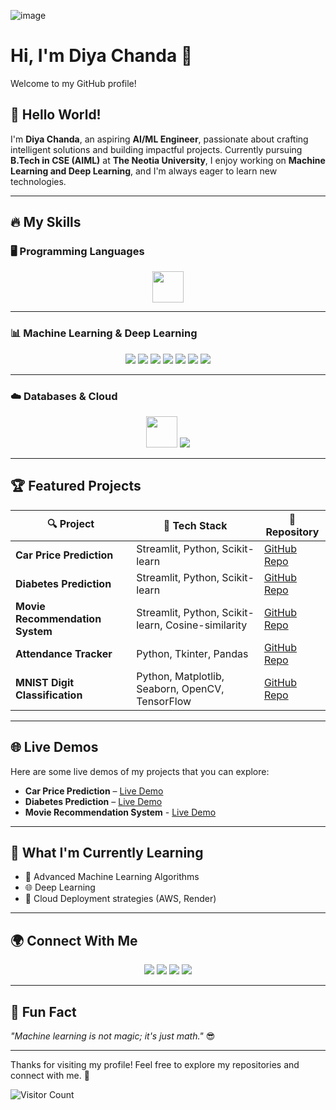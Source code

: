 ![image](https://pikaso.cdnpk.net/private/production/1308873250/render.jpeg?token=exp=1764892800~hmac=1f68f060a625a4839c1f6b413868614b864cff61cab214a5b29e6f9498255183)

# Hi, I'm Diya Chanda 👋
Welcome to my GitHub profile!

## 👋 Hello World!  

I'm **Diya Chanda**, an aspiring **AI/ML Engineer**, passionate about crafting intelligent solutions and building impactful projects. Currently pursuing **B.Tech in CSE (AIML)** at **The Neotia University**, I enjoy working on **Machine Learning and Deep Learning**, and I'm always eager to learn new technologies.  

---

## 🔥 My Skills  

### 🖥️ Programming Languages  

<p align="center">
  <img src="https://skillicons.dev/icons?i=python,c,java,r" height="50"/>
</p>

---

### 📊 Machine Learning & Deep Learning  

<p align="center">
  <img src="https://img.shields.io/badge/TensorFlow-FF6F00?style=for-the-badge&logo=tensorflow&logoColor=white" />
  <img src="https://img.shields.io/badge/Keras-D00000?style=for-the-badge&logo=keras&logoColor=white" />
  <img src="https://img.shields.io/badge/Scikit--learn-F7931E?style=for-the-badge&logo=scikit-learn&logoColor=white" />
  <img src="https://img.shields.io/badge/Pandas-150458?style=for-the-badge&logo=pandas&logoColor=white" />
  <img src="https://img.shields.io/badge/NumPy-013243?style=for-the-badge&logo=numpy&logoColor=white" />
  <img src="https://img.shields.io/badge/Matplotlib-11557C?style=for-the-badge&logo=plotly&logoColor=white" />
  <img src="https://img.shields.io/badge/Seaborn-009688?style=for-the-badge" />
</p>

---

### ☁️ Databases & Cloud  

<p align="center">
  <img src="https://skillicons.dev/icons?i=mysql,aws" height="50"/>
  <img src="https://img.shields.io/badge/Render-46E3B7?style=for-the-badge&logo=render&logoColor=white" />
</p>

---

## 🏆 Featured Projects  

| 🔍 Project                | 🚀 Tech Stack                  | 🔗 Repository                                                                 |
|--------------------------|-------------------------------|------------------------------------------------------------------------------|
| **Car Price Prediction**  | Streamlit, Python, Scikit-learn | [GitHub Repo](https://github.com/chandadiya2004/Car-Price-Prediction.git)  |
| **Diabetes Prediction** | Streamlit, Python, Scikit-learn | [GitHub Repo](https://github.com/chandadiya2004/diabetes-prediction.git) |
| **Movie Recommendation System**      | Streamlit, Python, Scikit-learn, Cosine-similarity | [GitHub Repo](https://github.com/chandadiya2004/Movie-Recommendation-System.git) |
| **Attendance Tracker**    | Python, Tkinter, Pandas       | [GitHub Repo](https://github.com/chandadiya2004/Attendance-Tracker.git) |
| **MNIST Digit Classification** | Python, Matplotlib, Seaborn, OpenCV, TensorFlow | [GitHub Repo](https://github.com/chandadiya2004/MNIST-Digit-classification-using-Deep-Learning.git) |

---

## 🌐 Live Demos  

Here are some live demos of my projects that you can explore:

- **Car Price Prediction** – [Live Demo](https://car-price-prediction-9md2.onrender.com/)
- **Diabetes Prediction** – [Live Demo](https://diabetes-prediction-diya.onrender.com/)
- **Movie Recommendation System** - [Live Demo](https://movie-recommendation-system-wc32.onrender.com/)
  
---

## 🌱 What I'm Currently Learning  

- 🧠 Advanced Machine Learning Algorithms  
- 🌐 Deep Learning 
- 🚀 Cloud Deployment strategies (AWS, Render)  

---

## 🌍 Connect With Me  

<p align="center">
  <a href="mailto:chandasujata01@gmail.com"><img src="https://img.shields.io/badge/Email-D14836?style=for-the-badge&logo=gmail&logoColor=white" /></a>
  <a href="https://www.linkedin.com/in/diya-chanda-674a89342"><img src="https://img.shields.io/badge/LinkedIn-blue?style=for-the-badge&logo=linkedin&logoColor=white" /></a>
  <a href="https://github.com/chandadiya2004/chandadiya2004.git"><img src="https://img.shields.io/badge/GitHub-181717?style=for-the-badge&logo=github&logoColor=white" /></a>
  <a href="https://www.instagram.com/0987misti/profilecard/?igsh=MWVjOHdkN2VwMGtwNw=="><img src="https://img.shields.io/badge/instagram-181717?style=for-the-badge&logo=instagram&logoColor=pink" /></a>
</p>

---

## 🎯 Fun Fact  

_"Machine learning is not magic; it's just math."_ 😎  

---

Thanks for visiting my profile! Feel free to explore my repositories and connect with me. 🚀

![Visitor Count](https://badges.pufler.dev/visits/chandadiya2004/chandadiya2004)

